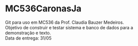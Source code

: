 # MC536CaronasJa

Git para uso em MC536 da Prof. Claudia Bauzer Medeiros.<br />
Objetivo de construir e testar sistema e banco de dados para a demonstração e texto.<br />
Data de entrega: 31/05